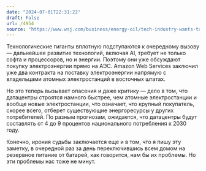 ```yaml
---
date: "2024-07-01T22:31:22"
draft: False
url: /4954
source: "https://www.wsj.com/business/energy-oil/tech-industry-wants-to-lock-up-nuclear-power-for-ai-6cb75316?mod=hp_lead_pos3"
---
```


Технологические гиганты вплотную подступаются к очередному вызову — дальнейшее развитие технологий, включая AI, требует не только софта и процессоров, но и энергии. Поэтому они уже обсуждают покупку электроэнергии прямо на АЭС. Amazon Web Services заключил уже два контракта на поставку электроэнергии напрямую с владельцами атомных электростанций в восточных штатах.

Но это теперь вызывает опасения и даже критику — дело в том, что датацентры строятся намного быстрее, чем атомные электростанции и вообще новые электростанции, что означает, что крупный покупатель, скорее всего, отберет существующие энергоресурсы у других потребителей. По разным прогнозам, ожидается, что датацентры будут составлять от 4 до 9 процентов национального потребления к 2030 году.

Конечно, ирония судьбы заключается еще и в том, что я пишу эту заметку, в очередной раз за день переключившись всем домом на резервное питание от батарей, как говорится, нам бы их проблемы. Но эти проблемы нас тоже не минут.
